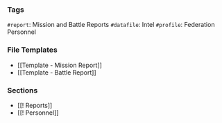 ### Tags
`#report`: Mission and Battle Reports
`#datafile`: Intel
`#profile`: Federation Personnel

### File Templates
- [[Template - Mission Report]]
- [[Template - Battle Report]]

### Sections
- [[! Reports]]
- [[! Personnel]]